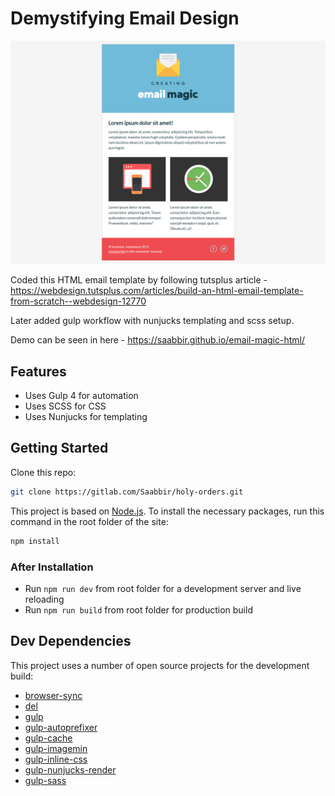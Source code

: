 # Demystifying Email Design

![Demystifying Email Design](screenshot.png)

Coded this HTML email template by following tutsplus article - https://webdesign.tutsplus.com/articles/build-an-html-email-template-from-scratch--webdesign-12770

Later added gulp workflow with nunjucks templating and scss setup.

Demo can be seen in here - https://saabbir.github.io/email-magic-html/

## Features

- Uses Gulp 4 for automation
- Uses SCSS for CSS
- Uses Nunjucks for templating

## Getting Started

Clone this repo:

```sh
git clone https://gitlab.com/Saabbir/holy-orders.git
```

This project is based on [Node.js](https://nodejs.org/en/). To install the necessary packages, run this command in the root folder of the site:

```sh
npm install
```

### After Installation

- Run `npm run dev` from root folder for a development server and live reloading
- Run `npm run build` from root folder for production build

## Dev Dependencies

This project uses a number of open source projects for the development build:

- [browser-sync](https://ghub.io/browser-sync)
- [del](https://ghub.io/del)
- [gulp](https://ghub.io/gulp)
- [gulp-autoprefixer](https://ghub.io/gulp-autoprefixer)
- [gulp-cache](https://ghub.io/gulp-cache)
- [gulp-imagemin](https://ghub.io/gulp-imagemin)
- [gulp-inline-css](https://ghub.io/gulp-inline-css)
- [gulp-nunjucks-render](https://ghub.io/gulp-nunjucks-render)
- [gulp-sass](https://ghub.io/gulp-sass)